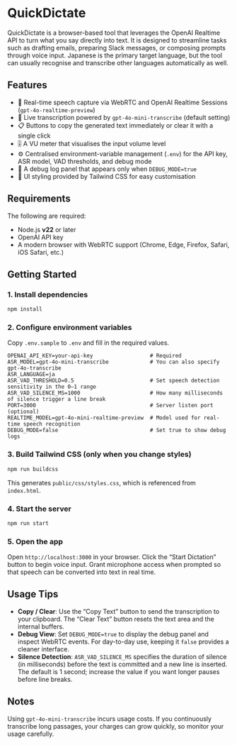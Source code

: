 # QuickDictate

QuickDictate is a browser-based tool that leverages the OpenAI Realtime API to turn what you say directly into text. It is designed to streamline tasks such as drafting emails, preparing Slack messages, or composing prompts through voice input. Japanese is the primary target language, but the tool can usually recognise and transcribe other languages automatically as well.

## Features

- 🎤 Real-time speech capture via WebRTC and OpenAI Realtime Sessions (`gpt-4o-realtime-preview`)
- 📝 Live transcription powered by `gpt-4o-mini-transcribe` (default setting)
- 📋 Buttons to copy the generated text immediately or clear it with a single click
- 🎚️ A VU meter that visualises the input volume level
- ⚙️ Centralised environment-variable management (`.env`) for the API key, ASR model, VAD thresholds, and debug mode
- 🪪 A debug log panel that appears only when `DEBUG_MODE=true`
- 🎨 UI styling provided by Tailwind CSS for easy customisation

## Requirements

The following are required:

- Node.js **v22** or later
- OpenAI API key
- A modern browser with WebRTC support (Chrome, Edge, Firefox, Safari, iOS Safari, etc.)

## Getting Started

### 1. Install dependencies

```bash
npm install
```

### 2. Configure environment variables

Copy `.env.sample` to `.env` and fill in the required values.

```env
OPENAI_API_KEY=your-api-key                  # Required
ASR_MODEL=gpt-4o-mini-transcribe             # You can also specify gpt-4o-transcribe
ASR_LANGUAGE=ja
ASR_VAD_THRESHOLD=0.5                        # Set speech detection sensitivity in the 0–1 range
ASR_VAD_SILENCE_MS=1000                      # How many milliseconds of silence trigger a line break
PORT=3000                                    # Server listen port (optional)
REALTIME_MODEL=gpt-4o-mini-realtime-preview  # Model used for real-time speech recognition
DEBUG_MODE=false                             # Set true to show debug logs
```

### 3. Build Tailwind CSS (only when you change styles)

```bash
npm run buildcss
```

This generates `public/css/styles.css`, which is referenced from `index.html`.

### 4. Start the server

```bash
npm run start
```

### 5. Open the app

Open `http://localhost:3000` in your browser. Click the “Start Dictation” button to begin voice input. Grant microphone access when prompted so that speech can be converted into text in real time.

## Usage Tips

- **Copy / Clear**: Use the “Copy Text” button to send the transcription to your clipboard. The “Clear Text” button resets the text area and the internal buffers.
- **Debug View**: Set `DEBUG_MODE=true` to display the debug panel and inspect WebRTC events. For day-to-day use, keeping it `false` provides a cleaner interface.
- **Silence Detection**: `ASR_VAD_SILENCE_MS` specifies the duration of silence (in milliseconds) before the text is committed and a new line is inserted. The default is 1 second; increase the value if you want longer pauses before line breaks.

## Notes

Using `gpt-4o-mini-transcribe` incurs usage costs. If you continuously transcribe long passages, your charges can grow quickly, so monitor your usage carefully.
